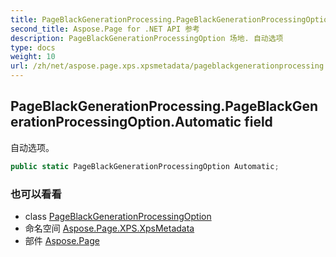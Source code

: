 ```yaml
---
title: PageBlackGenerationProcessing.PageBlackGenerationProcessingOption.Automatic
second_title: Aspose.Page for .NET API 参考
description: PageBlackGenerationProcessingOption 场地. 自动选项
type: docs
weight: 10
url: /zh/net/aspose.page.xps.xpsmetadata/pageblackgenerationprocessing.pageblackgenerationprocessingoption/automatic/
---
```

## PageBlackGenerationProcessing.PageBlackGenerationProcessingOption.Automatic field

自动选项。

```csharp
public static PageBlackGenerationProcessingOption Automatic;
```

### 也可以看看

* class [PageBlackGenerationProcessingOption](../)
* 命名空间 [Aspose.Page.XPS.XpsMetadata](../../pageblackgenerationprocessing.pageblackgenerationprocessingoption/)
* 部件 [Aspose.Page](../../../)


